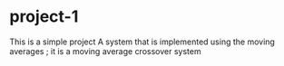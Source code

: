 # project-1
This is a simple project
A system that is implemented using the moving averages ; it is a moving average crossover system

